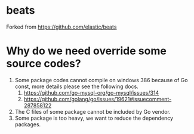 # beats

Forked from https://github.com/elastic/beats

# Why do we need override some source codes?

1. Some package codes cannot compile on windows 386 because of Go const, more details please see the following docs.
    1. https://github.com/go-mysql-org/go-mysql/issues/314
    2. https://github.com/golang/go/issues/19621#issuecomment-287858122
2. The C files of some package cannot be included by Go vendor.
3. Some package is too heavy, we want to reduce the dependency packages.
